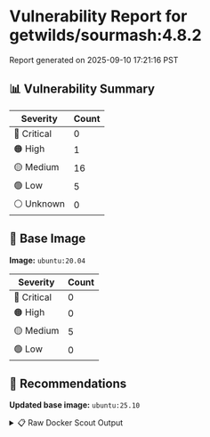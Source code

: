 # Vulnerability Report for getwilds/sourmash:4.8.2

Report generated on 2025-09-10 17:21:16 PST

## 📊 Vulnerability Summary

| Severity | Count |
|----------|-------|
| 🔴 Critical | 0 |
| 🟠 High | 1 |
| 🟡 Medium | 16 |
| 🟢 Low | 5 |
| ⚪ Unknown | 0 |

## 🐳 Base Image

**Image:** `ubuntu:20.04`

| Severity | Count |
|----------|-------|
| 🔴 Critical | 0 |
| 🟠 High | 0 |
| 🟡 Medium | 5 |
| 🟢 Low | 0 |

## 🔄 Recommendations

**Updated base image:** `ubuntu:25.10`

<details>
<summary>📋 Raw Docker Scout Output</summary>

```text
Target             │  getwilds/sourmash:4.8.2  │    0C     1H    16M     5L   
    digest           │  9d0f195192c9                     │                              
  Base image         │  ubuntu:20.04                     │    0C     0H     5M     0L   
  Updated base image │  ubuntu:25.10                     │    0C     0H     0M     0L   
                     │                                   │                  -5          

What's next:
    View vulnerabilities → docker scout cves getwilds/sourmash:4.8.2
    View base image update recommendations → docker scout recommendations getwilds/sourmash:4.8.2
    Include policy results in your quickview by supplying an organization → docker scout quickview getwilds/sourmash:4.8.2 --org <organization>
```
</details>
